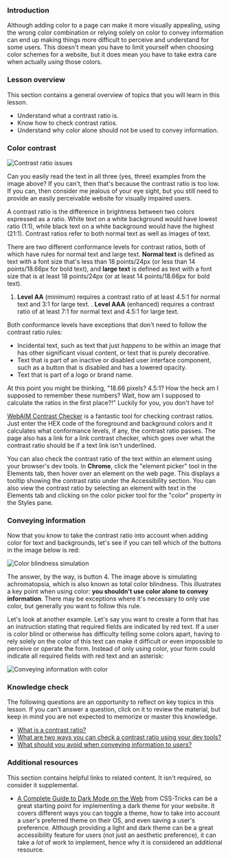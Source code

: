### Introduction

Although adding color to a page can make it more visually appealing, using the wrong color combination or relying solely on color to convey information can end up making things more difficult to perceive and understand for some users. This doesn't mean you have to limit yourself when choosing color schemes for a website, but it does mean you have to take extra care when actually *using* those colors.

### Lesson overview

This section contains a general overview of topics that you will learn in this lesson.

- Understand what a contrast ratio is.
- Know how to check contrast ratios.
- Understand why color alone should not be used to convey information.

### Color contrast

![Contrast ratio issues](https://user-images.githubusercontent.com/70952936/125673709-dd42bdf0-a4bc-4103-9a1b-e73e6c3bc85b.jpg)

Can you easily read the text in all three (yes, three) examples from the image above? If you can't, then that's because the contrast ratio is too low. If you can, then consider me jealous of your eye sight, but you still need to provide an easily perceivable website for visually impaired users.

A <span id='contrast-ratio'>contrast ratio</span> is the difference in brightness between two colors expressed as a ratio. White text on a white background would have lowest ratio (1:1), while black text on a white background would have the highest (21:1). Contrast ratios refer to both normal text as well as images of text.

There are two different conformance levels for contrast ratios, both of which have rules for normal text and large text. **Normal text** is defined as text with a font size that's less than 18 points/24px (or less than 14 points/18.66px for bold text), and **large text** is defined as text with a font size that is at least 18 points/24px (or at least 14 points/18.66px for bold text).

1. **Level AA** (minimum) requires a contrast ratio of at least 4.5:1 for normal text and 3:1 for large text.
. **Level AAA** (enhanced) requires a contrast ratio of at least 7:1 for normal text and 4.5:1 for large text.

Both conformance levels have exceptions that don't need to follow the contrast ratio rules:

- Incidental text, such as text that just *happens* to be within an image that has other significant visual content, or text that is purely decorative.
- Text that is part of an inactive or disabled user interface component, such as a button that is disabled and has a lowered opacity.
- Text that is part of a logo or brand name.

At this point you might be thinking, "18.66 pixels? 4.5:1? How the heck am I supposed to remember these numbers? Wait, how am I supposed to calculate the ratios in the first place?!" Luckily for you, you don't have to!

[WebAIM Contrast Checker](https://webaim.org/resources/contrastchecker/) is a fantastic tool for checking contrast ratios. Just enter the HEX code of the foreground and background colors and it calculates what conformance levels, if any, the contrast ratio passes. The page also has a link for a link contrast checker, which goes over what the contrast ratio should be if a text link isn't underlined.

You can also check the contrast ratio of the text within an element using your <span id='dev-tools'>browser's dev tools</span>. In **Chrome**, click the "element picker" tool in the Elements tab, then hover over an element on the web page. This displays a tooltip showing the contrast ratio under the Accessibility section. You can also view the contrast ratio by selecting an element with text in the Elements tab and clicking on the color picker tool for the "color" property in the Styles pane.

### Conveying information

Now that you know to take the contrast ratio into account when adding color for text and backgrounds, let's see if you can tell which of the buttons in the image below is red:

![Color blindness simulation](https://user-images.githubusercontent.com/70952936/125673910-66b43803-3228-4920-98f8-80ac063ef344.jpg)

The answer, by the way, is button 4. The image above is simulating achromatopsia, which is also known as total color blindness. This illustrates a key point when using color: <span id='color-information'>**you shouldn't use color alone to convey information**.</span> There may be exceptions where it's necessary to only use color, but generally you want to follow this rule.

Let's look at another example. Let's say you want to create a form that has an instruction stating that required fields are indicated by red text. If a user is color blind or otherwise has difficulty telling some colors apart, having to rely solely on the color of this text can make it difficult or even impossible to perceive or operate the form. Instead of only using color, your form could indicate all required fields with red text and an asterisk:

![Conveying information with color](https://user-images.githubusercontent.com/70952936/125674026-9baafc58-2339-48f4-8b12-892375b87ad7.jpg)

### Knowledge check

The following questions are an opportunity to reflect on key topics in this lesson. If you can't answer a question, click on it to review the material, but keep in mind you are not expected to memorize or master this knowledge.

- [What is a contrast ratio?](#contrast-ratio)
- [What are two ways you can check a contrast ratio using your dev tools?](#dev-tools)
- [What should you avoid when conveying information to users?](#color-information)

### Additional resources

This section contains helpful links to related content. It isn't required, so consider it supplemental.

- [A Complete Guide to Dark Mode on the Web](https://css-tricks.com/a-complete-guide-to-dark-mode-on-the-web) from CSS-Tricks can be a great starting point for implementing a dark theme for your website. It covers different ways you can toggle a theme, how to take into account a user's preferred theme on their OS, and even saving a user's preference. Although providing a light and dark theme can be a great accessibility feature for users (not just an aesthetic preference), it can take a *lot* of work to implement, hence why it is considered an additional resource.
